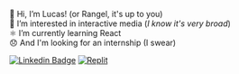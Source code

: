 👋 Hi, I’m Lucas! (or Rangel, it's up to you)  
🗿 I’m interested in interactive media (*I know it's very broad*)  
⚛️ I’m currently learning React  
😞 And I'm looking for an internship (I swear)

[![Linkedin Badge](https://img.shields.io/badge/-/lucasrgcruz-blue?style=flat&logo=Linkedin&logoColor=white)](https://www.linkedin.com/in/lucasrgcruz/)
[![Replit](https://img.shields.io/badge/-/sbohfm-black?style=flat&logo=Replit&logoColor=white)](https://replit.com/@sbohfm)

